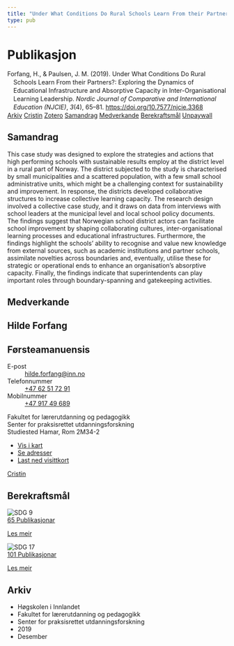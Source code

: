 ```yaml
---
title: "Under What Conditions Do Rural Schools Learn From their Partners?: Exploring the Dynamics of Educational Infrastructure and Absorptive Capacity in Inter-Organisational Learning Leadership"
type: pub
---
```

<h1>Publikasjon</h1>
<article id="csl-bib-container-3D2PN6JN" class="csl-bib-container">
  <div class="csl-bib-body" style="line-height: 1.35; padding-left: 1em; text-indent:-1em;">
  <div class="csl-entry">Forfang, H., &amp; Paulsen, J. M. (2019). Under What Conditions Do Rural Schools Learn From their Partners?: Exploring the Dynamics of Educational Infrastructure and Absorptive Capacity in Inter-Organisational Learning Leadership. <i>Nordic Journal of Comparative and International Education (NJCIE)</i>, <i>3</i>(4), 65&#x2013;81. <a href="https://doi.org/10.7577/njcie.3368">https://doi.org/10.7577/njcie.3368</a></div>
</div>
  <div class="csl-bib-buttons">
    <a href="#taxonomy-article-3D2PN6JN" class="csl-bib-button">Arkiv</a>
    <a href="https://app.cristin.no/results/show.jsf?id=1763877" alt="Cristin URL" class="csl-bib-button">Cristin</a>
    <a href="http://zotero.org/groups/5022929/items/3D2PN6JN" alt="Zotero URL" class="csl-bib-button">Zotero</a>
    <a href="#abstract-article-3D2PN6JN" class="csl-bib-button">Samandrag</a>
    <a href="#contributors-article-3D2PN6JN" class="csl-bib-button">Medverkande</a>
    <a href="#sdg-article-3D2PN6JN" class="csl-bib-button">Berekraftsmål</a>
    <a href="https://journals.oslomet.no/index.php/nordiccie/article/download/3368/3381" class="csl-bib-button">Unpaywall</a>
  </div>
  <div id="csl-bib-meta-container-3D2PN6JN"></div>
</article>
<div id="csl-bib-meta-3D2PN6JN" class="csl-bib-meta">
  <article id="abstract-article-3D2PN6JN" class="abstract-article">
    <h1>Samandrag</h1>
    This case study was designed to explore the strategies and actions that high performing schools with sustainable results employ at the district level in a rural part of Norway. The district subjected to the study is characterised by small municipalities and a scattered population, with a few small school administrative units, which might be a challenging context for sustainability and improvement. In response, the districts developed collaborative structures to increase collective learning capacity. The research design involved a collective case study, and it draws on data from interviews with school leaders at the municipal level and local school policy documents. The findings suggest that Norwegian school district actors can facilitate school improvement by shaping collaborating cultures, inter-organisational learning processes and educational infrastructures. Furthermore, the findings highlight the schools’ ability to recognise and value new knowledge from external sources, such as academic institutions and partner schools, assimilate novelties across boundaries and, eventually, utilise these for strategic or operational ends to enhance an organisation’s absorptive capacity. Finally, the findings indicate that superintendents can play important roles through boundary-spanning and gatekeeping activities.
  </article>
  <article id="contributors-article-3D2PN6JN" class="contributors-article">
    <h1>Medverkande</h1>
    <div class="personas">
<div class="vrtx-hinn-person-card">
<div class="photo">
<i class="lar la-user-circle missing-person"></i>
</div>
<div class="info">
<hgroup><h1>Hilde Forfang</h1>
<h2>Førsteamanuensis</h2>
</hgroup><dl>
<dt>E-post</dt>
<dd>
<a href="mailto:hilde.forfang@inn.no">hilde.forfang@inn.no</a>
</dd>
<dt>Telefonnummer</dt>
<dd><a href="tel:+4762517291">
+47 62 51 72 91
</a></dd>
<dt>Mobilnummer</dt>
<dd><a href="tel:+4791749689">
+47 917 49 689
</a></dd>
</dl>
<p>
Fakultet for lærerutdanning og pedagogikk<br>
Senter for praksisrettet utdanningsforskning<br>
Studiested Hamar,
Rom 2M34-2
</p>
<ul class="vrtx-hinn-links">
<li><a href="https://www.google.com/maps?q=60.79582,11.07304">Vis i kart</a></li>
<li><a href="https://www.inn.no/finn-en-ansatt/hilde-forfang.html#vrtx-hinn-addresses">Se adresser</a></li>
<li><a href="https://www.inn.no/finn-en-ansatt/hilde-forfang.html?vrtx=vcf">Last ned visittkort</a></li>
</ul>
</div>
</div>
<a href="https://app.cristin.no/persons/show.jsf?id=623969" alt="Cristin URL" class="personas-cristin">Cristin</a>
</div>
  </article>
  <article id="sdg-article-3D2PN6JN" class="sdg-article">
    <h1>Berekraftsmål</h1>
    <div class="sdg-container"><div id="sdg9" class="sdg">
<img src="{{< params subfolder >}}images/sdg/sdg09_no.png" class="image" alt="SDG 9">
<div class="sdg-overlay">
<a href="{{< params subfolder >}}no/archive/?sdg=9#archive" class="sdg-publication-count"><span>65</span> Publikasjonar</a>
<p><a href="https://www.fn.no/om-fn/fns-baerekraftsmaal/industri-innovasjon-og-infrastruktur?lang=nno-NO" class="sdg-read-more">Les meir</a></p>
</div>
</div> <div id="sdg17" class="sdg">
<img src="{{< params subfolder >}}images/sdg/sdg17_no.png" class="image" alt="SDG 17">
<div class="sdg-overlay">
<a href="{{< params subfolder >}}no/archive/?sdg=17#archive" class="sdg-publication-count"><span>101</span> Publikasjonar</a>
<p><a href="https://www.fn.no/om-fn/fns-baerekraftsmaal/samarbeid-for-aa-naa-maalene?lang=nno-NO" class="sdg-read-more">Les meir</a></p>
</div>
</div></div>
  </article>
  <article id="taxonomy-article-3D2PN6JN" class="taxonomy-article">
    <h1>Arkiv</h1>
    <ul>
      <li>Høgskolen i Innlandet</li>
      <li>Fakultet for lærerutdanning og pedagogikk</li>
      <li>Senter for praksisrettet utdanningsforskning</li>
      <li>2019</li>
      <li>Desember</li>
    </ul>
  </article>
</div>
